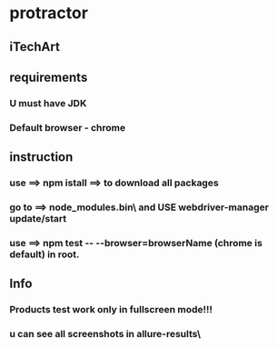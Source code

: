 # protractor
## iTechArt 
## requirements
### U must have JDK
### Default browser - chrome
## instruction
### use ==> npm istall ==> to download all packages
### go to  ==> node_modules\.bin\ and USE webdriver-manager update/start 
### use ==> npm test -- --browser=browserName (chrome is default) in root.
## Info
### Products test work only in fullscreen mode!!!
### u can see all screenshots in allure-results\

